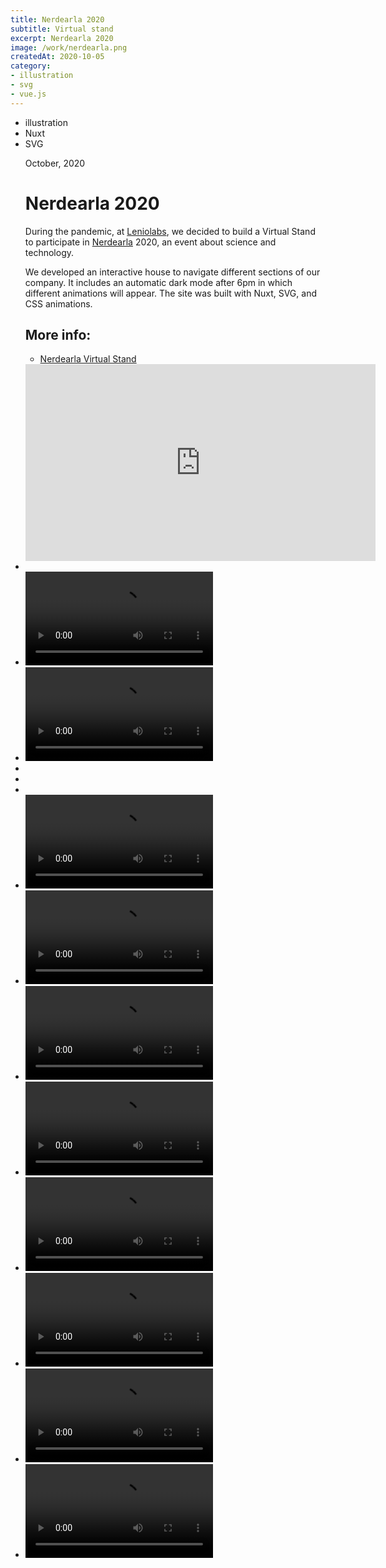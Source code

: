 ```yaml
---
title: Nerdearla 2020
subtitle: Virtual stand
excerpt: Nerdearla 2020
image: /work/nerdearla.png
createdAt: 2020-10-05
category: 
- illustration
- svg
- vue.js
---
```


<ul class="tags">
    <li>illustration</li>
    <li>Nuxt</li>
    <li>SVG</li>
</ul>
<ul class="gallery masonry">
    <div class="content">
        <p class="content-date">October, 2020</p>
        <h1>Nerdearla 2020</h1>
        <p>During the pandemic, at <a target="_blank" rel="noreferrer" href="https://leniolabs.com/">Leniolabs</a>, we decided to build a Virtual Stand to participate in <a target="_blank" rel="noreferrer" href="http://nerdearla.com/">Nerdearla</a> 2020, an event about science and technology.</p>
        <p>We developed an interactive house to navigate different sections of our company. It includes an automatic dark mode after 6pm in which different animations will appear. The site was built with Nuxt, SVG, and CSS animations.</p>
        <h2>More info:</h2>
        <ul class="music-list">
            <li><a target="_blank" rel="noreferrer" href="https://nerdearla.leniolabs.com/" class="heart">Nerdearla Virtual Stand</a></li>
        </ul>
    </div>
    <iframe width="560" height="315" src="https://www.youtube.com/embed/sFspBtEQYDk" frameborder="0" allow="accelerometer; autoplay; clipboard-write; encrypted-media; gyroscope; picture-in-picture" allowfullscreen></iframe>
    <li><img src="/work/nerdearla-01.png" alt=""></li>
    <li><video controls><source src="/work/nerd-02.mp4" type="video/mp4"></video></li>
    <li><video controls><source src="/work/nerd-05.mp4" type="video/mp4"></video></li>
    <li><img src="/work/nerd-12.png" alt=""></li>
    <li><img src="/work/nerd-13.png" alt=""></li>
    <li><img src="/work/nerd-14.png" alt=""></li>    
    <li><video controls><source src="/work/nerd-01.mp4" type="video/mp4"></video></li>
    <li><video controls><source src="/work/nerd-03.mp4" type="video/mp4"></video></li>
    <li><video controls><source src="/work/nerd-06.mp4" type="video/mp4"></video></li>
    <li><video controls><source src="/work/nerd-10.mp4" type="video/mp4"></video></li>
    <li><video controls><source src="/work/nerd-07.mp4" type="video/mp4"></video></li>
    <li><video controls><source src="/work/nerd-08.mp4" type="video/mp4"></video></li>
    <li><video controls><source src="/work/nerd-09.mp4" type="video/mp4"></video></li>
    <li><video controls><source src="/work/nerd-11.mp4" type="video/mp4"></video></li>
</ul>